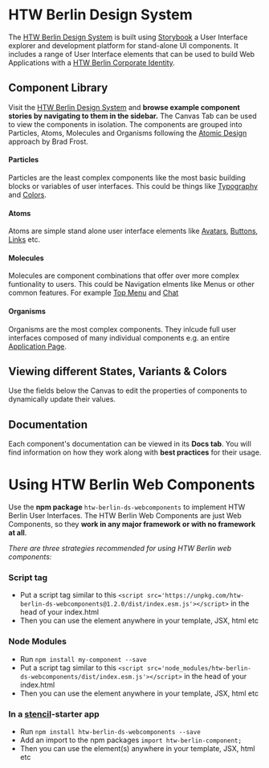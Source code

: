 # HTW Berlin Design System

The [HTW Berlin Design System](https://kevinklaus.github.io/htw-ds-webcomponents) is built using [Storybook](https://storybook.js.org/docs/web-components/get-started/introduction) a User Interface explorer and development platform for stand-alone UI components.
It includes a range of User Interface elements that can be used to build Web Applications with a [HTW Berlin Corporate Identity](https://corporatedesign.htw-berlin.de/).

## Component Library

Visit the [HTW Berlin Design System](https://kevinklaus.github.io/htw-ds-webcomponents) and **browse example component stories by navigating to them in the sidebar.** The Canvas Tab can be used to view the components in isolation.
The components are grouped into Particles, Atoms, Molecules and Organisms following the [Atomic Design](https://atomicdesign.bradfrost.com/table-of-contents/) approach by Brad Frost.

#### Particles

Particles are the least complex components like the most basic building blocks or variables of user interfaces. This could be things like [Typography](../?path=/story/design-system-particles-typography--typography) and [Colors](../?path=/story/design-system-particles-colors--page).

#### Atoms

Atoms are simple stand alone user interface elements like [Avatars](../?path=/story/design-system-atoms-avatar--avatar), [Buttons](../?path=/story/design-system-atoms-button--button), [Links](../?path=/story/design-system-atoms-link--link) etc.

#### Molecules

Molecules are component combinations that offer over more complex funtionality to users. This could be Navigation elments like Menus or other common features. For example [Top Menu](../?path=/story/design-system-molecules-top-menu--extended-standard) and [Chat](../?path=/story/design-system-molecules-chat--chat)

#### Organisms

Organisms are the most complex components. They inlcude full user interfaces composed of many individual components e.g. an entire [Application Page](../?path=/story/design-system-organisms-application-page--application-page).

## Viewing different States, Variants & Colors

Use the fields below the Canvas to edit the properties of components to dynamically update their values.

## Documentation

Each component's documentation can be viewed in its **Docs tab**. You will find information on how they work along with **best practices** for their usage.

# Using HTW Berlin Web Components

Use the **npm package** `htw-berlin-ds-webcomponents` to implement HTW Berlin User Interfaces. The HTW Berlin Web Components are just Web Components, so they **work in any major framework or with no framework at all**.

_There are three strategies recommended for using HTW Berlin web components:_

### Script tag

- Put a script tag similar to this `<script src='https://unpkg.com/htw-berlin-ds-webcomponents@1.2.0/dist/index.esm.js'></script>` in the head of your index.html
- Then you can use the element anywhere in your template, JSX, html etc

### Node Modules

- Run `npm install my-component --save`
- Put a script tag similar to this `<script src='node_modules/htw-berlin-ds-webcomponents/dist/index.esm.js'></script>` in the head of your index.html
- Then you can use the element anywhere in your template, JSX, html etc

### In a [stencil](https://stenciljs.com/)-starter app

- Run `npm install htw-berlin-ds-webcomponents --save`
- Add an import to the npm packages `import htw-berlin-component;`
- Then you can use the element(s) anywhere in your template, JSX, html etc
